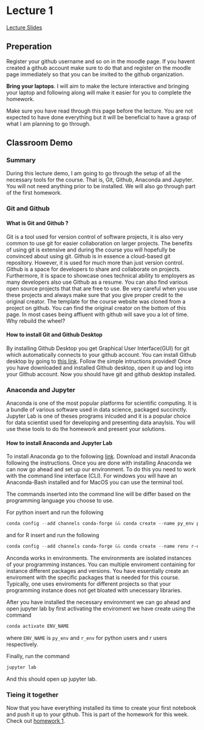 # Lecture 1
[Lecture Slides]()

## Preperation
Register your github username and so on in the moodle page. If you havent
created a github account make sure to do that and register on the moodle page
immediately so that you can be invited to the github organization. 

**Bring your laptops**. I will aim to make the lecture interactive and bringing
your laptop and following along will make it easier for you to complete the
homework.

Make sure you have read through this page before the lecture. You are not
expected to have done everything but it will be beneficial to have a grasp of what I am planning to go through. 
## Classroom Demo
### Summary
During this lecture demo, I am going to go through the setup of all the necessary tools for the
course. That is, Git, Github, Anaconda and Jupyter. You will not need
anything prior to be installed. We will also go through part
of the first homework.

### Git and Github
#### What is Git and Github ?
Git is a tool used for version control of software projects, it is also very common to use git for easier collaboration on larger projects.
The benefits of using git is extensive and during the course you will hopefully be convinced about using git. 
Github is in essence a cloud-based git repository. However, it is used for much more than just version control. 
Github is a space for developers to share and collaborate on projects. Furthermore, it is space to
showcase ones technical ability to employers as many developers also use Github as
a resume. You can also find various open source
projects that that are free to use. Be very careful
when you use these projects and always make sure that you give proper credit to the original
creator. The template for the course website was cloned from a project on github. You can find
the original creator on the bottom of this page. In most cases being affluent
with github will save you a lot of time. Why rebuild the wheel?

#### How to install Git and Github Desktop 
By installing Github Desktop you get Graphical User Interface(GUI) for git which
automatically connects to your github account. You can install Github desktop by
going to [this link](https://desktop.github.com/). Follow the simple
intructions provided! Once you have downloaded and installed Github desktop, open it up and log
into your Github account. Now you should have git and github desktop installed.

### Anaconda and Jupyter
Anaconda is one of the most popular platforms for scientific computing. It is a
bundle of various software used in data science, packaged succinctly. Jupyter
Lab is one of theses programs inlcuded and it is a popular choice for data scientist used for 
developing and presenting data anaylsis. You will use these tools to do the
homework and present your solutions.

#### How to install Anaconda and Jupyter Lab
To install Anaconda go to the following [link](https://www.anaconda.com/download). Download and install Anaconda following the instructions.
Once you are done with installing Anaconda we can now go ahead and set up our
environment. To do this you need to work with the command line interface (CLI).
For windows you will have an Anaconda-Bash installed and for MacOS you can use
the terminal tool.

The commands inserted into the command line will be differ based on the
programming language you choose to use.

For python insert and run the following
```powershell
conda config --add channels conda-forge && conda create --name py_env pandas numpy matplotlib jupyterlab -y
```
and for R insert and run the following
```powershell
conda config --add channels conda-forge && conda create --name renv r-essentials r-base=4.1.3 -y
```
Anconda works in environments. The environments are isolated instances of your
programming instances. You can multiple enviroment containing for instance
different packages and versions. You have essentially create an enviroment with
the specific packages that is needed for this course. Typically, one uses
enviroments for different projects so that your programming instance does not
get bloated with unecessary libraries.

After you have installed the necessary environment we can go ahead and open
jupyter lab by first activating the enviroment we have create using the command
```powershell
conda activate ENV_NAME
```
where `ENV_NAME` is `py_env` and `r_env` for python users and r users
respectively.

Finally, run the command
```powershell
jupyter lab
```
And this should open up jupyter lab.

### Tieing it together
Now that you have everything installed its time to create your first notebook
and push it up to your github. This is part of the homework for this week. Check out
[homework 1](/homework/1).
